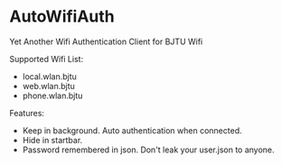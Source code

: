 # AutoWifiAuth
Yet Another Wifi Authentication Client for BJTU Wifi

Supported Wifi List:

- local.wlan.bjtu
- web.wlan.bjtu
- phone.wlan.bjtu

Features:

- Keep in background. Auto authentication when connected.
- Hide in startbar.
- Password remembered in json. Don't leak your user.json to anyone.

